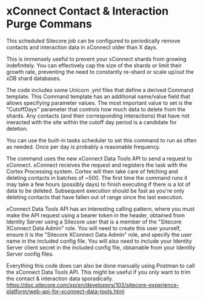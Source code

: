# xConnect Contact & Interaction Purge Commans
This scheduled Sitecore job can be configured to periodically remove contacts and interaction data in xConnect older than X days.

This is immensely useful to prevent your xConnect shards from growing indefinitely. You can effectively cap the size of the shards or limit their growth rate, preventing the need to constantly re-shard or scale up/out the xDB shard databases.

The code includes some Unicorn .yml files that define a derived Command template. This Command template has an additional name/value field that allows specifying parameter values. The most important value to set is the "CutoffDays" parameter that controls how much data to delete from the shards. Any contacts (and their corresponding interactions) that have not ineracted with the site within the cutoff day period is a candidate for deletion.

You can use the built-in tasks scheduler to set this command to run as often as needed. Once per day is probably a reasonable frequency.

The command uses the new xConnect Data Tools API to send a request to xConnect. xConnect receives the request and registers the task with the Cortex Processing system. Cortex will then take care of fetching and deleting contacts in batches of ~500. The first time the command runs it may take a few hours (possibly days) to finish executing if there is a lot of data to be deleted. Subsequent execution should be fast as you're only deleting contacts that have fallen out of range since the last execution.

xConnect Data Tools API has an interesting calling pattern, where you must make the API request using a bearer token in the header, obtained from Identity Server using a Sitecore user that is a member of the "Sitecore XConnect Data Admin" role. You will need to create this user yourself, ensure it is the "Sitecore XConnect Data Admin" role, and specify the user name in the included config file. You will also need to include your Identity Server client secret in the included config file, obtainable from your Identity Server config files.

Everything this code does can also be done manually using Postman to call the xConnect Data Tools API. This might be useful if you only want to trim the contact & interaction data sporadically.
https://doc.sitecore.com/xp/en/developers/102/sitecore-experience-platform/web-api-for-xconnect-data-tools.html
